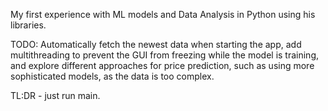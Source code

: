 My first experience with ML models and Data Analysis in Python using his libraries.

TODO: Automatically fetch the newest data when starting the app, 
add multithreading to prevent the GUI from freezing while the model is training, 
and explore different approaches for price prediction, 
such as using more sophisticated models, as the data is too complex.


TL:DR - just run main.
